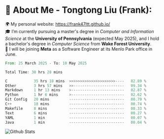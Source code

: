 # 💫 About Me - Tongtong Liu (Frank):
🌍 My personal website: https://frank47ltt.github.io/  
🎓 I’m currently pursuing a master's degree in *Computer and Information Science* at the **University of Pennsylvania** (expected May 2025), and I hold a bachelor's degree in *Computer Science* from **Wake Forest University**.  
💼 I will be joining **Meta** as a Software Engineer at its Menlo Park office in June.  


<!--START_SECTION:waka-->

```rust
From: 25 March 2025 - To: 10 May 2025

Total Time: 38 hrs 28 mins

C            35 hrs 10 mins  >>>>>>>>>>>>>>>>>>>>>----   82.89 %
Other        3 hrs 57 mins   >>-----------------------   09.34 %
Markdown     1 hr 13 mins    >------------------------   02.87 %
Python       1 hr 6 mins     >------------------------   02.62 %
Git Config   20 mins         -------------------------   00.79 %
C++          18 mins         -------------------------   00.74 %
Makefile     8 mins          -------------------------   00.33 %
Text         6 mins          -------------------------   00.27 %
YAML         1 min           -------------------------   00.07 %
Java         1 min           -------------------------   00.04 %
```

<!--END_SECTION:waka-->


![Github Stats](https://github-readme-stats.vercel.app/api?username=frank47ltt&count_private=true&show_icons=true&include_all_commits=true)
